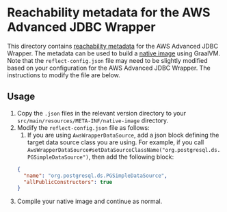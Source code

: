 # Reachability metadata for the AWS Advanced JDBC Wrapper

This directory contains [reachability metadata](https://www.graalvm.org/jdk21/reference-manual/native-image/metadata/) for the AWS Advanced JDBC Wrapper. The metadata can be used to build a [native image](https://www.graalvm.org/jdk21/reference-manual/native-image/) using GraalVM. Note that the `reflect-config.json` file may need to be slightly modified based on your configuration for the AWS Advanced JDBC Wrapper. The instructions to modify the file are below.

## Usage
1. Copy the `.json` files in the relevant version directory to your `src/main/resources/META-INF/native-image` directory.
2. Modify the `reflect-config.json` file as follows:
   1. If you are using `AwsWrapperDataSource`, add a json block defining the target data source class you are using. For example, if you call `AwsWrapperDataSource#setDataSourceClassName("org.postgresql.ds.PGSimpleDataSource")`, then add the following block:
    ```json
    {
      "name": "org.postgresql.ds.PGSimpleDataSource",
      "allPublicConstructors": true
    }
    ```
3. Compile your native image and continue as normal.
